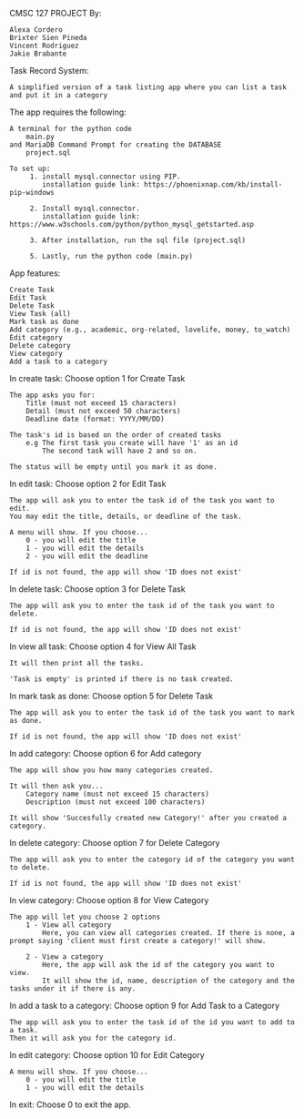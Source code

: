 CMSC 127 PROJECT By:
    
    Alexa Cordero
    Brixter Sien Pineda 
    Vincent Rodriguez
    Jakie Brabante

Task Record System:

    A simplified version of a task listing app where you can list a task and put it in a category


The app requires the following:

    A terminal for the python code
        main.py
    and MariaDB Command Prompt for creating the DATABASE
        project.sql
        
    To set up:
         1. install mysql.connector using PIP.
            installation guide link: https://phoenixnap.com/kb/install-pip-windows 
            
         2. Install mysql.connector.
            installation guide link: https://www.w3schools.com/python/python_mysql_getstarted.asp
            
         3. After installation, run the sql file (project.sql)
         
         5. Lastly, run the python code (main.py)


App features: 

    Create Task 
    Edit Task 
    Delete Task 
    View Task (all) 
    Mark task as done 
    Add category (e.g., academic, org-related, lovelife, money, to_watch) 
    Edit category 
    Delete category 
    View category 
    Add a task to a category


In create task:
    Choose option 1 for Create Task

    The app asks you for:
        Title (must not exceed 15 characters)
        Detail (must not exceed 50 characters)
        Deadline date (format: YYYY/MM/DD)

    The task's id is based on the order of created tasks
        e.g The first task you create will have '1' as an id
            The second task will have 2 and so on.

    The status will be empty until you mark it as done.


In edit task:
    Choose option 2 for Edit Task

    The app will ask you to enter the task id of the task you want to edit.
    You may edit the title, details, or deadline of the task.

    A menu will show. If you choose...
        0 - you will edit the title
        1 - you will edit the details
        2 - you will edit the deadline

    If id is not found, the app will show 'ID does not exist'


In delete task:
    Choose option 3 for Delete Task

    The app will ask you to enter the task id of the task you want to delete.

    If id is not found, the app will show 'ID does not exist'


In view all task:
    Choose option 4 for View All Task
    
    It will then print all the tasks.

    'Task is empty' is printed if there is no task created.


In mark task as done:
    Choose option 5 for Delete Task

    The app will ask you to enter the task id of the task you want to mark as done.

    If id is not found, the app will show 'ID does not exist'


In add category:
    Choose option 6 for Add category

    The app will show you how many categories created.

    It will then ask you...
        Category name (must not exceed 15 characters)
        Description (must not exceed 100 characters)

    It will show 'Succesfully created new Category!' after you created a category.


In delete category:
    Choose option 7 for Delete Category

    The app will ask you to enter the category id of the category you want to delete.

    If id is not found, the app will show 'ID does not exist'


In view category:
    Choose option 8 for View Category
    
    The app will let you choose 2 options
        1 - View all category
            Here, you can view all categories created. If there is none, a prompt saying 'client must first create a category!' will show.

        2 - View a category
            Here, the app will ask the id of the category you want to view.
            It will show the id, name, description of the category and the tasks under it if there is any.


In add a task to a category:
    Choose option 9 for Add Task to a Category

    The app will ask you to enter the task id of the id you want to add to a task.
    Then it will ask you for the category id.

In edit category:
    Choose option 10 for Edit Category

    A menu will show. If you choose...
        0 - you will edit the title
        1 - you will edit the details

In exit:
    Choose 0 to exit the app.
